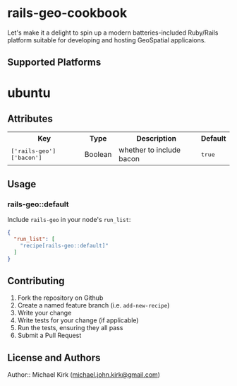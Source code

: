 # rails-geo-cookbook

Let's make it a delight to spin up a modern batteries-included
Ruby/Rails platform suitable for developing and hosting GeoSpatial
applicaions.

## Supported Platforms

# ubuntu

## Attributes

<table>
  <tr>
    <th>Key</th>
    <th>Type</th>
    <th>Description</th>
    <th>Default</th>
  </tr>
  <tr>
    <td><tt>['rails-geo']['bacon']</tt></td>
    <td>Boolean</td>
    <td>whether to include bacon</td>
    <td><tt>true</tt></td>
  </tr>
</table>

## Usage

### rails-geo::default

Include `rails-geo` in your node's `run_list`:

```json
{
  "run_list": [
    "recipe[rails-geo::default]"
  ]
}
```

## Contributing

1. Fork the repository on Github
2. Create a named feature branch (i.e. `add-new-recipe`)
3. Write your change
4. Write tests for your change (if applicable)
5. Run the tests, ensuring they all pass
6. Submit a Pull Request

## License and Authors

Author:: Michael Kirk (<michael.john.kirk@gmail.com>)
